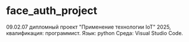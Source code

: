 # face_auth_project
09.02.07 дипломный проект "Применение технологии IoT" 2025, квалификация: программиcт. 
Язык: python 
Среда: Visual Studio Code. 
